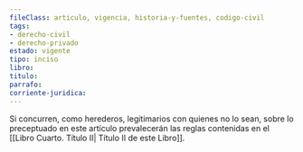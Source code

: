 ```yaml
---
fileClass: articulo, vigencia, historia-y-fuentes, codigo-civil
tags:
- derecho-civil
- derecho-privado
estado: vigente
tipo: inciso
libro:
titulo:
parrafo:
corriente-juridica:
---
```

Si concurren, como herederos, legitimarios con quienes no lo sean, sobre lo preceptuado en este artículo prevalecerán las reglas contenidas en el [[Libro Cuarto. Título II| Título II de este Libro]].